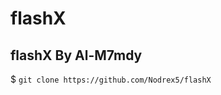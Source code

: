 # flashX
flashX By Al-M7mdy
--------------------

$ ```git clone https://github.com/Nodrex5/flashX```
